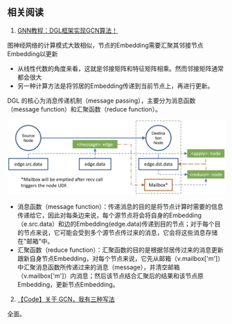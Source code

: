 



## 相关阅读

1. [GNN教程：DGL框架实现GCN算法！](https://blog.csdn.net/Datawhale/article/details/111465624)

图神经网络的计算模式大致相似，节点的Embedding需要汇聚其邻接节点Embedding以更新

- 从线性代数的角度来看，这就是邻接矩阵和特征矩阵相乘。然而邻接矩阵通常都会很大
- 另一种计算方法是将邻居的Embedding传递到当前节点上，再进行更新。

DGL 的核心为消息传递机制（message passing），主要分为消息函数 （message function）和汇聚函数（reduce function）。

![ced49n5dgl](assets/ced49n5dgl.png)

- 消息函数（message function）：传递消息的目的是将节点计算时需要的信息传递给它，因此对每条边来说，每个源节点将会将自身的Embedding（e.src.data）和边的Embedding(edge.data)传递到目的节点；对于每个目的节点来说，它可能会受到多个源节点传过来的消息，它会将这些消息存储在"邮箱"中。
- 汇聚函数（reduce function）：汇聚函数的目的是根据邻居传过来的消息更新跟新自身节点Embedding，对每个节点来说，它先从邮箱（v.mailbox['m']）中汇聚消息函数所传递过来的消息（message），并清空邮箱（v.mailbox['m']）内消息；然后该节点结合汇聚后的结果和该节点原Embedding，更新节点Embedding。

2. [【Code】关于 GCN，我有三种写法](https://zhuanlan.zhihu.com/p/139359188)

全面。

